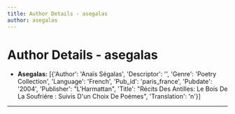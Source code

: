 ```yaml
---
title: Author Details - asegalas
author: asegalas
---
```


# Author Details - asegalas

<ul>
    <li><strong>Asegalas:</strong> [{'Author': 'Anaïs Ségalas', 'Descriptor': '', 'Genre': 'Poetry Collection', 'Language': 'French', 'Pub_id': 'paris_france', 'Pubdate': '2004', 'Publisher': "L'Harmattan", 'Title': "Récits Des Antilles: Le Bois De La Soufriére : Suivis D'un Choix De Poémes", 'Translation': 'n'}]</li>
</ul>
<hr>